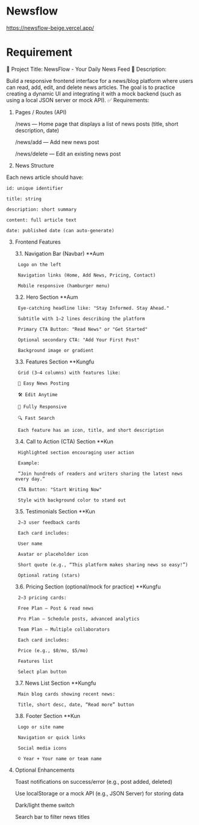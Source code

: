 # Newsflow
https://newsflow-beige.vercel.app/

# Requirement
🔧 Project Title: NewsFlow - Your Daily News Feed
📝 Description:

Build a responsive frontend interface for a news/blog platform where users can read, add, edit, and delete news articles. The goal is to practice creating a dynamic UI and integrating it with a mock backend (such as using a local JSON server or mock API).
✅ Requirements:
1. Pages / Routes (API)

    /news — Home page that displays a list of news posts (title, short description, date)

    /news/add — Add new news post

    /news/delete — Edit an existing news post

2. News Structure

Each news article should have:

    id: unique identifier

    title: string

    description: short summary

    content: full article text

    date: published date (can auto-generate)

3. Frontend Features

	3.1. Navigation Bar (Navbar) **Aum

	    Logo on the left

	    Navigation links (Home, Add News, Pricing, Contact)

	    Mobile responsive (hamburger menu)

	3.2. Hero Section **Aum

	    Eye-catching headline like: "Stay Informed. Stay Ahead."

	    Subtitle with 1–2 lines describing the platform

	    Primary CTA Button: "Read News" or "Get Started"

	    Optional secondary CTA: "Add Your First Post"

	    Background image or gradient

	3.3. Features Section **Kungfu

	    Grid (3–4 columns) with features like:

		📰 Easy News Posting

		🛠️ Edit Anytime

		📱 Fully Responsive

		🔍 Fast Search

	    Each feature has an icon, title, and short description

	3.4. Call to Action (CTA) Section **Kun

	    Highlighted section encouraging user action

	    Example:

		“Join hundreds of readers and writers sharing the latest news every day.”

		CTA Button: "Start Writing Now"

		Style with background color to stand out

	3.5. Testimonials Section **Kun

	    2–3 user feedback cards

	    Each card includes:

		User name

		Avatar or placeholder icon

		Short quote (e.g., “This platform makes sharing news so easy!”)

		Optional rating (stars)

	3.6. Pricing Section (optional/mock for practice) **Kungfu

	    2–3 pricing cards:

		Free Plan – Post & read news

		Pro Plan – Schedule posts, advanced analytics

		Team Plan – Multiple collaborators

	    Each card includes:

		Price (e.g., $0/mo, $5/mo)

		Features list

		Select plan button

	3.7. News List Section **Kungfu

	    Main blog cards showing recent news:

		Title, short desc, date, “Read more” button

	3.8. Footer Section **Kun

	    Logo or site name

	    Navigation or quick links

	    Social media icons

	    © Year + Your name or team name

4. Optional Enhancements

    Toast notifications on success/error (e.g., post added, deleted)

    Use localStorage or a mock API (e.g., JSON Server) for storing data

    Dark/light theme switch

    Search bar to filter news titles